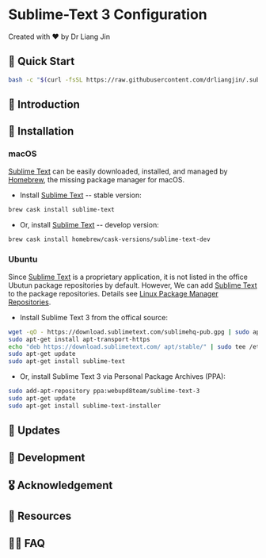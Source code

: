 # Sublime-Text 3 Configuration
Created with :heart: by Dr Liang Jin

## :gun: Quick Start
```bash
bash -c "$(curl -fsSL https://raw.githubusercontent.com/drliangjin/.sublime.d/master/tools/install)"
```

## :scroll: Introduction

## :construction: Installation
### macOS
[Sublime Text](https://www.sublimetext.com/) can be easily downloaded, installed, and managed by [Homebrew](https://brew.sh/), the missing package manager for macOS.
- Install [Sublime Text](https://www.sublimetext.com/) -- stable version:
```bash
brew cask install sublime-text
```
- Or, install [Sublime Text](https://www.sublimetext.com/) -- develop version:
```bash
brew cask install homebrew/cask-versions/sublime-text-dev
```
### Ubuntu
Since [Sublime Text](https://www.sublimetext.com/) is a proprietary application, it is not listed in the office Ubutun package repositories by default. However, We can add [Sublime Text](https://www.sublimetext.com/) to the package repositories. Details see [Linux Package Manager Repositories](https://www.sublimetext.com/docs/3/linux_repositories.html).
- Install Sublime Text 3 from the offical source:
```bash
wget -qO - https://download.sublimetext.com/sublimehq-pub.gpg | sudo apt-key add -
sudo apt-get install apt-transport-https
echo "deb https://download.sublimetext.com/ apt/stable/" | sudo tee /etc/apt/sources.list.d/sublime-text.list
sudo apt-get update
sudo apt-get install sublime-text
```
- Or, install Sublime Text 3 via Personal Package Archives (PPA):
```bash
sudo add-apt-repository ppa:webupd8team/sublime-text-3
sudo apt-get update
sudo apt-get install sublime-text-installer
```
## :loudspeaker: Updates

## :construction: Development

## :medal_military: Acknowledgement

## :open_book: Resources

## :raising_hand_woman: FAQ
